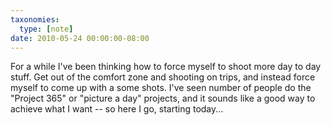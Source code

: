 ```yaml
---
taxonomies:
  type: [note]
date: 2010-05-24 00:00:00-08:00
---
```

For a while I've been thinking how to force myself to shoot more day to day stuff. Get out of the comfort zone and shooting on trips, and instead force myself to come up with a some shots. I've seen number of people do the "Project 365" or "picture a day" projects, and it sounds like a good way to achieve what I want -- so here I go, starting today...
